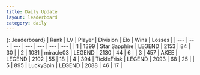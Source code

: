```yaml
---
title: Daily Update
layout: leaderboard
category: daily
---
```


{: .leaderboard}
| Rank | LV | Player | Division | Elo | Wins | Losses |
| --- | --- | --- | --- | --- | --- | --- |
| <span data-change="1">1</span> | 1399 | <span title="ID: 315148">Star Sapphire</span> | LEGEND | <span data-change="28">2153</span> | <span data-change="12">84</span> | <span data-change="3">30</span> |
| <span data-change="-1">2</span> | 1031 | <span title="ID: 416373">miracle03</span> | LEGEND | <span data-change="0">2130</span> | <span data-change="0">44</span> | <span data-change="0">6</span> |
| <span data-change="1">3</span> | 457 | <span title="ID: 455100">AKEE</span> | LEGEND | <span data-change="34">2102</span> | <span data-change="4">55</span> | <span data-change="0">18</span> |
| <span data-change="1">4</span> | 394 | <span title="ID: 512212">TickleFrisk</span> | LEGEND | <span data-change="39">2093</span> | <span data-change="7">68</span> | <span data-change="0">25</span> |
| <span data-change="-2">5</span> | 895 | <span title="ID: 498412">LuckySpin</span> | LEGEND | <span data-change="15">2088</span> | <span data-change="2">46</span> | <span data-change="0">17</span> |